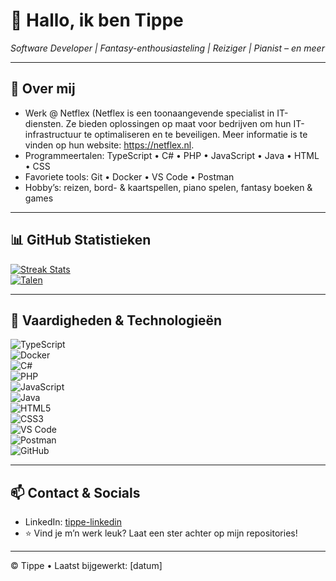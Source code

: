 # 👋 Hallo, ik ben Tippe 
*Software Developer | Fantasy-enthousiasteling | Reiziger | Pianist – en meer*

---

## 🌱 Over mij
- Werk @ Netflex (Netflex is een toonaangevende specialist in IT-diensten. Ze bieden oplossingen op maat voor bedrijven om hun IT-infrastructuur te optimaliseren en te beveiligen. Meer informatie is te vinden op hun website: https://netflex.nl.
- Programmeertalen: TypeScript • C# • PHP • JavaScript • Java • HTML • CSS
- Favoriete tools: Git • Docker • VS Code • Postman
- Hobby’s: reizen, bord- & kaartspellen, piano spelen, fantasy boeken & games

---

<!--
### 🚀 Projecten & Open Source
- **[ProjectNaam1]** – wat het doet / waarom het tof is  
- **[ProjectNaam2]** – kort overzicht en link  
*(Voeg beschrijving + link toe per project)* -->

## 📊 GitHub Statistieken
[![Streak Stats](https://github-readme-streak-stats.herokuapp.com?user=Tippe&theme=dark)](https://github.com/Tippe)\
[![Talen](https://github-readme-stats.vercel.app/api/top-langs?username=Tippe&layout=compact)](https://github.com/Tippe)

---

## 🎯 Vaardigheden & Technologieën
![TypeScript](https://img.shields.io/badge/-TypeScript-3178C6?logo=typescript&logoColor=fff&style=flat)  
![Docker](https://img.shields.io/badge/-Docker-2496ED?logo=docker&logoColor=fff&style=flat)  
![C#](https://img.shields.io/badge/-C%23-239120?logo=c-sharp&logoColor=white&style=flat)  
![PHP](https://img.shields.io/badge/-PHP-777BB4?logo=php&logoColor=white&style=flat)  
![JavaScript](https://img.shields.io/badge/-JavaScript-F7DF1E?logo=javascript&logoColor=black&style=flat)  
![Java](https://img.shields.io/badge/-Java-007396?logo=java&logoColor=white&style=flat)  
![HTML5](https://img.shields.io/badge/-HTML5-E34F26?logo=html5&logoColor=white&style=flat)  
![CSS3](https://img.shields.io/badge/-CSS3-1572B6?logo=css3&logoColor=white&style=flat)  
![VS Code](https://img.shields.io/badge/-VS%20Code-007ACC?logo=visual-studio-code&logoColor=white&style=flat)  
![Postman](https://img.shields.io/badge/-Postman-FF6C37?logo=postman&logoColor=white&style=flat)  
![GitHub](https://img.shields.io/badge/-GitHub-181717?logo=github&logoColor=white&style=flat)

<!--
### 🤖 Automatiseringen
- Laatste blogposts automatisch binnengehaald → GitHub Action met RSS-feed  
- Live Spotify “now playing” kaart of WakaTime-taakstatistieken  
- Snake-game of terminal-stijl readme via GitHub Actions  
*(Populaire tricks: commit-grachten, games, guestbooks, bijhouden van activiteit)* :contentReference[oaicite:4]{index=4}
-->
---

## 📫 Contact & Socials
- LinkedIn: [tippe-linkedin](https://www.linkedin.com/in/tippe-van-roosmalen-4a4820145/)
- ⭐ Vind je m’n werk leuk? Laat een ster achter op mijn repositories!

---

© Tippe • Laatst bijgewerkt: [datum]

